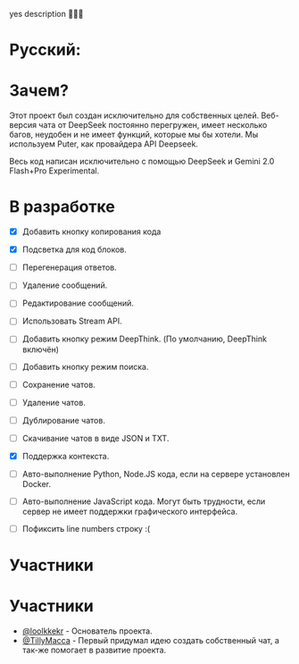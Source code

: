 yes description 🐐🐐🐐

# Русский:

# Зачем?

Этот проект был создан исключительно для собственных целей. Веб-версия чата от DeepSeek постоянно перегружен, имеет несколько багов, неудобен и не имеет функций, которые мы бы хотели. Мы используем Puter, как провайдера API Deepseek.

Весь код написан исключительно с помощью DeepSeek и Gemini 2.0 Flash+Pro Experimental.

# В разработке

- [x] Добавить кнопку копирования кода
- [x] Подсветка для код блоков.
- [ ] Перегенерация ответов.
- [ ] Удаление сообщений.
- [ ] Редактирование сообщений.
- [ ] Использовать Stream API.
- [ ] Добавить кнопку режим DeepThink. (По умолчанию, DeepThink включён)
- [ ] Добавить кнопку режим поиска.
- [ ] Сохранение чатов.
- [ ] Удаление чатов.
- [ ] Дублирование чатов.
- [ ] Скачивание чатов в виде JSON и TXT.
- [x] Поддержка контекста.
- [ ] Авто-выполнение Python, Node.JS кода, если на сервере установлен Docker.
- [ ] Авто-выполнение JavaScript кода. Могут быть трудности, если сервер не имеет поддержки графического интерфейса.

- [ ] Пофиксить line numbers строку :(

# Участники

# Участники

* [@loolkkekr](https://github.com/loolkkekrr) - Основатель проекта.
* [@TillyMacca](https://github.com/tillysushka) - Первый придумал идею создать собственный чат, а так-же помогает в развитие проекта.
